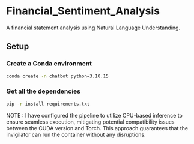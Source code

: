 # Financial_Sentiment_Analysis
A financial statement analysis using Natural Language Understanding.

## Setup

### Create a Conda environment

```sh
conda create -n chatbot python=3.10.15
```
### Get all the dependencies
```sh
pip -r install requirements.txt
```
NOTE : I have configured the pipeline to utilize CPU-based inference to ensure seamless execution, mitigating potential compatibility issues between the CUDA version and Torch. This approach guarantees that the invigilator can run the container without any disruptions.